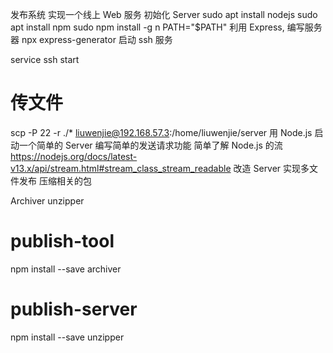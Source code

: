 发布系统
实现一个线上 Web 服务
初始化 Server
sudo apt install nodejs
sudo apt install npm
sudo npm install -g n
PATH="$PATH"
利用 Express, 编写服务器
npx express-generator
启动 ssh 服务

service ssh start

# 传文件

scp -P 22 -r ./\* liuwenjie@192.168.57.3:/home/liuwenjie/server
用 Node.js 启动一个简单的 Server
编写简单的发送请求功能
简单了解 Node.js 的流
https://nodejs.org/docs/latest-v13.x/api/stream.html#stream_class_stream_readable
改造 Server
实现多文件发布
压缩相关的包

Archiver
unzipper

# publish-tool

npm install --save archiver

# publish-server

npm install --save unzipper
